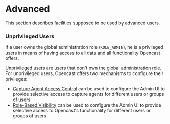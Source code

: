 # Advanced

This section describes facilities supposed to be used by advanced users.

### Unprivileged Users

If a user owns the global administration role (`ROLE_ADMIN`), he is a privileged users in means of having access
to all data and all functionality Opencast offers.

Unprivileged users are users that don't own the global administration role. For unprivileged users, Opencast offers
two mechanisms to configure their privileges:

- [Capture Agent Access Control](capture-agent-access.md) can be used to configure the Admin UI to provide selective
  access to capture agents for different users or groups of users
- [Role-Based Visibility](role-based-visibility.md) can be used to configure the Admin UI to provide selective access
  to Opencast's functionality for different users or groups of users